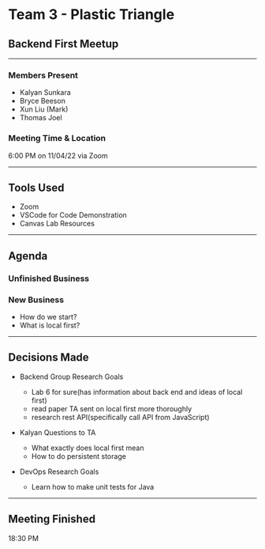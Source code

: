 # Team 3 - Plastic Triangle

## Backend First Meetup

---

### Members Present

- Kalyan Sunkara
- Bryce Beeson
- Xun Liu (Mark)
- Thomas Joel

### Meeting Time & Location

6:00 PM on 11/04/22 via Zoom

---

## Tools Used

- Zoom
- VSCode for Code Demonstration
- Canvas Lab Resources

---

## Agenda

### Unfinished Business

### New Business

- How do we start?
- What is local first?

---

## Decisions Made

- Backend Group Research Goals

  - Lab 6 for sure(has information about back end and ideas of local first)
  - read paper TA sent on local first more thoroughly
  - research rest API(specifically call API from JavaScript)

- Kalyan Questions to TA

  - What exactly does local first mean
  - How to do persistent storage

- DevOps Research Goals
  - Learn how to make unit tests for Java

---

## Meeting Finished

18:30 PM
